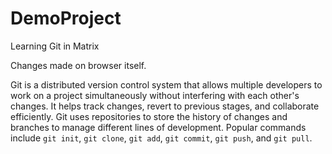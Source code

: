 # DemoProject
Learning Git in Matrix

Changes made on browser itself.

Git is a distributed version control system that allows multiple developers to work on a project 
simultaneously without interfering with each other's changes. 
It helps track changes, revert to previous stages, and collaborate efficiently. 
Git uses repositories to store the history of changes and branches to manage different lines of 
development. 
Popular commands include `git init`, `git clone`, `git add`, `git commit`, `git push`, and `git pull`.
